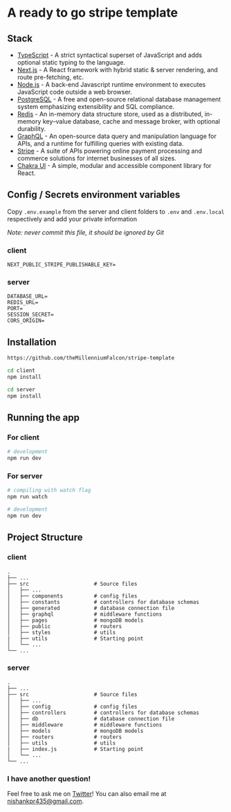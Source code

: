 # A ready to go stripe template

## Stack

- [TypeScript](https://www.typescriptlang.org/) - A strict syntactical superset of JavaScript and adds optional static typing to the language.
- [Next.js](https://nextjs.org/) - A React framework with hybrid static & server rendering, and route pre-fetching, etc.
- [Node.js](https://nodejs.org/en/) - A back-end Javascript runtime environment to executes JavaScript code outside a web browser.
- [PostgreSQL](https://www.postgresql.org/) - A free and open-source relational database management system emphasizing extensibility and SQL compliance.
- [Redis](https://redis.io/) - An in-memory data structure store, used as a distributed, in-memory key–value database, cache and message broker, with optional durability.
- [GraphQL](https://graphql.org/) - An open-source data query and manipulation language for APIs, and a runtime for fulfilling queries with existing data.
- [Stripe](https://stripe.com/) - A suite of APIs powering online payment processing and commerce solutions for internet businesses of all sizes.
- [Chakra UI](https://chakra-ui.com/) - A simple, modular and accessible component library for React.

## Config / Secrets environment variables

Copy `.env.example` from the server and client folders to `.env` and `.env.local` respectively and add your private information

*Note: never commit this file, it should be ignored by Git*

### client
```
NEXT_PUBLIC_STRIPE_PUBLISHABLE_KEY=
```

### server
```
DATABASE_URL=
REDIS_URL=
PORT=
SESSION_SECRET=
CORS_ORIGIN=
```

## Installation

```bash
https://github.com/theMillenniumFalcon/stripe-template
```

```bash
cd client
npm install
```

```bash
cd server
npm install
```

## Running the app

### For client
```bash
# development
npm run dev
```

### For server
```bash
# compiling with watch flag
npm run watch

# development
npm run dev
```

## Project Structure

### client

    .
    ├── ...
    ├── src                     # Source files
    │   ├── ...
    │   ├── components          # config files
    │   ├── constants           # controllers for database schemas
    │   ├── generated           # database connection file
    │   ├── graphql             # middleware functions
    │   ├── pages               # mongoDB models
    │   ├── public              # routers
    │   ├── styles              # utils
    |   ├── utils               # Starting point
    │   └── ...
    └── ...

### server

    .
    ├── ...
    ├── src                     # Source files
    │   ├── ...
    │   ├── config              # config files
    │   ├── controllers         # controllers for database schemas
    │   ├── db                  # database connection file
    │   ├── middleware          # middleware functions
    │   ├── models              # mongoDB models
    │   ├── routers             # routers
    │   ├── utils               # utils
    |   ├── index.js            # Starting point
    │   └── ...
    └── ...

### I have another question!

Feel free to ask me on [Twitter](https://twitter.com/nishankstwt)! You can also email me at nishankpr435@gmail.com.